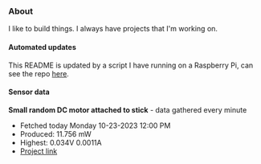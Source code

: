 ### About
I like to build things. I always have projects that I'm working on.

#### Automated updates
This README is updated by a script I have running on a Raspberry Pi, can see the repo [here](https://github.com/jdc-cunningham/raspi-git-repo-updater).

#### Sensor data


**Small random DC motor attached to stick** - data gathered every minute
- Fetched today Monday 10-23-2023 12:00 PM
- Produced: 11.756 mW
- Highest: 0.034V 0.0011A
- [Project link](https://github.com/jdc-cunningham/turbine-raspi)